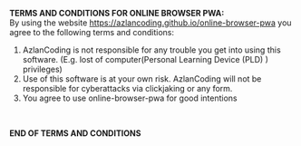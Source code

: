 **TERMS AND CONDITIONS FOR ONLINE BROWSER PWA:** <br>
By using the website https://azlancoding.github.io/online-browser-pwa you agree to the following terms and conditions: <br>
1. AzlanCoding is not responsible for any trouble you get into using this software. (E.g. lost of computer(Personal Learning Device (PLD) ) privileges)
2. Use of this software is at your own risk. AzlanCoding will not be responsible for cyberattacks via clickjaking or any form.
3. You agree to use online-browser-pwa for good intentions<br>
<br>

**END OF TERMS AND CONDITIONS**
